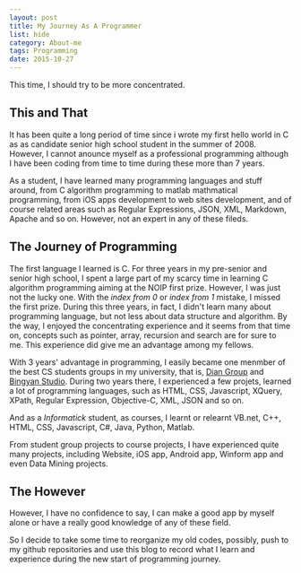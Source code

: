 ```yaml
---
layout: post
title: My Journey As A Programmer
list: hide
category: About-me
tags: Programming
date: 2015-10-27
---
```


This time, I should try to be more concentrated.
<!--more-->

## This and That
It has been quite a long period of time since i wrote my first hello world in C as as candidate senior high school student in the summer of 2008. However, I cannot anounce myself as a professional programming although I have been coding from time to time during these more than 7 years.  

As a student, I have learned many programming languages and stuff around, from C algorithm programming to matlab mathmatical programming, from iOS apps development to web sites development, and of course related areas such as Regular Expressions, JSON, XML, Markdown, Apache and so on. However, not an expert in any of these fileds.

## The Journey of Programming
The first language I learned is C. For three years in my pre-senior and senior high school, I spent a large part of my scarcy time in learning C algorithm programming aiming at the NOIP first prize. However, I was just not the lucky one. With the *index from 0* or *index from 1* mistake, I missed the first prize. During this three years, in fact, I didn't learn many about programming language, but not less about data structure and algorithm. By the way, I enjoyed the concentrating experience and it seems from that time on, concepts such as pointer, array, recursion and search are for sure to me. This experience did give me an advantage among my fellows.  

With 3 years' advantage in programming, I easily became one menmber of the best CS students groups in my university, that is, [Dian Group](http://dian.hust.edu.cn/) and [Bingyan Studio](http://www.bingyan.net/). During two years there, I experienced a few projets, learned a lot of programming languages, such as HTML, CSS, Javascript, XQuery, XPath, Regular Expression, Objective-C, XML, JSON and so on. 

And as a *Informatick* student, as courses, I learnt or relearnt VB.net, C++, HTML, CSS, Javascript, C#, Java, Python, Matlab.  

From student group projects to course projects, I have experienced quite many projects, including Website, iOS app, Android app, Winform app and even Data Mining projects.

## The However
However, I have no confidence to say, I can make a good app by myself alone or have a really good knowledge of any of these field.

So I decide to take some time to reorganize my old codes, possibly, push to my github repositories and use this blog to record what I learn and experience during the new start of programming journey. 

